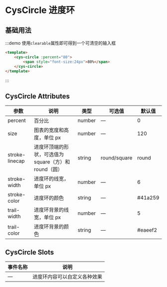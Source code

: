 # CysCircle 进度环

## 基础用法

:::demo 使用`clearable`属性即可得到一个可清空的输入框

```html
<template>
    <cys-circle :percent="80">
        <span style="font-size:24px">80%</span>
    </cys-circle>
</template>
```

:::

## CysCircle Attributes

| 参数           | 说明                                                  | 类型   | 可选值       | 默认值  |
| -------------- | ----------------------------------------------------- | ------ | ------------ | ------- |
| percent        | 百分比                                                | number | —            | 0       |
| size           | 图表的宽度和高度，单位 px                             | number | —            | 120     |
| stroke-linecap | 进度环顶端的形状，可选值为 square（方）和 round（圆） | string | round/square | round   |
| stroke-width   | 进度环的线宽，单位 px                                 | number | —            | 6       |
| stroke-color   | 进度环的颜色                                          | string | —            | #41a259 |
| trail-width    | 进度环背景的线宽，单位 px                             | number | —            | 5       |
| trail-color    | 进度环背景的颜色                                      | string | —            | #eaeef2 |

## CysCircle Slots

| 事件名称 | 说明                         |
| -------- | ---------------------------- |
| —        | 进度环内容可以自定义各种效果 |
